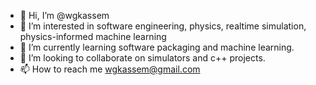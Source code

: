 - 👋 Hi, I’m @wgkassem
- 👀 I’m interested in software engineering, physics, realtime simulation, physics-informed machine learning
- 🌱 I’m currently learning software packaging and machine learning.
- 💞️ I’m looking to collaborate on simulators and c++ projects.
- 📫 How to reach me wgkassem@gmail.com

<!---
wgkassem/wgkassem is a ✨ special ✨ repository because its `README.md` (this file) appears on your GitHub profile.
You can click the Preview link to take a look at your changes.
--->
